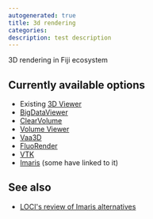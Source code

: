 ```yaml
---
autogenerated: true
title: 3d rendering
categories: 
description: test description
---
```


3D rendering in Fiji ecosystem

Currently available options
---------------------------

-   Existing [3D Viewer](/plugins/3d-viewer)
-   [BigDataViewer](BigDataViewer)
-   [ClearVolume](/plugins/clearvolume)
-   [Volume Viewer](/plugins/volume-viewer)
-   [Vaa3D](Vaa3D)
-   [FluoRender](FluoRender)
-   [VTK](VTK)
-   [Imaris](Imaris) (some have linked to it)

See also
--------

-   [LOCI's review of Imaris alternatives](https://loci.wisc.edu/outreach/3d-viz)
